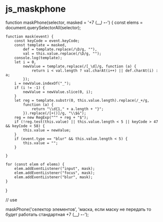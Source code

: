 # js_maskphone

function maskPhone(selector, masked = '+7 (___) ___-__-__') {
	const elems = document.querySelectorAll(selector);

	function mask(event) {
		const keyCode = event.keyCode;
		const template = masked,
			def = template.replace(/\D/g, ""),
			val = this.value.replace(/\D/g, "");
		console.log(template);
		let i = 0,
			newValue = template.replace(/[_\d]/g, function (a) {
				return i < val.length ? val.charAt(i++) || def.charAt(i) : a;
			});
		i = newValue.indexOf("_");
		if (i != -1) {
			newValue = newValue.slice(0, i);
		}
		let reg = template.substr(0, this.value.length).replace(/_+/g,
			function (a) {
				return "\\d{1," + a.length + "}";
			}).replace(/[+()]/g, "\\$&");
		reg = new RegExp("^" + reg + "$");
		if (!reg.test(this.value) || this.value.length < 5 || keyCode > 47 && keyCode < 58) {
			this.value = newValue;
		}
		if (event.type == "blur" && this.value.length < 5) {
			this.value = "";
		}

	}

	for (const elem of elems) {
		elem.addEventListener("input", mask);
		elem.addEventListener("focus", mask);
		elem.addEventListener("blur", mask);
	}
	
}

// use

maskPhone('селектор элементов', 'маска, если маску не передать то будет работать стандартная +7 (___) ___-__-__');
